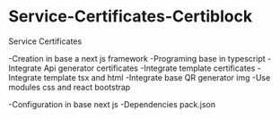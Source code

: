 # Service-Certificates-Certiblock

Service Certificates 

-Creation in base a next js framework
-Programing base in typescript
-Integrate Api generator certificates 
-Integrate template certificates
-Integrate template tsx and html
-Integrate base QR generator img
-Use modules css and react bootstrap

-Configuration in base next js
-Dependencies pack.json
